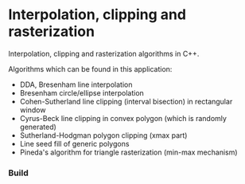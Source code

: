 # Interpolation, clipping and rasterization

Interpolation, clipping and rasterization algorithms in C++.

Algorithms which can be found in this application:
- DDA, Bresenham line interpolation
- Bresenham circle/ellipse interpolation
- Cohen-Sutherland line clipping (interval bisection) in rectangular window
- Cyrus-Beck line clipping in convex polygon (which is randomly generated)
- Sutherland-Hodgman polygon clipping (xmax part)
- Line seed fill of generic polygons
- Pineda's algorithm for triangle rasterization (min-max mechanism)

### Build

